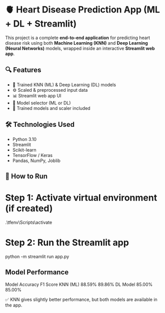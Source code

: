 # 🫀 Heart Disease Prediction App (ML + DL + Streamlit)

This project is a complete **end-to-end application** for predicting heart disease risk using both **Machine Learning (KNN)** and **Deep Learning (Neural Networks)** models, wrapped inside an interactive **Streamlit web app**.

## 🔍 Features

- 🔢 Trained KNN (ML) & Deep Learning (DL) models
- ⚙️ Scaled & preprocessed input data
- 📊 Streamlit web app UI
- 🧠 Model selector (ML or DL)
- 🧪 Trained models and scaler included

## 🛠️ Technologies Used

- Python 3.10  
- Streamlit  
- Scikit-learn  
- TensorFlow / Keras  
- Pandas, NumPy, Joblib  

## 🚀 How to Run

# Step 1: Activate virtual environment (if created)
.\tfenv\Scripts\activate

# Step 2: Run the Streamlit app
python -m streamlit run app.py

 ## Model Performance
Model	Accuracy	F1 Score
KNN (ML)	88.59%	89.86%
DL Model	85.00%	85.00%

✅ KNN gives slightly better performance, but both models are available in the app.
